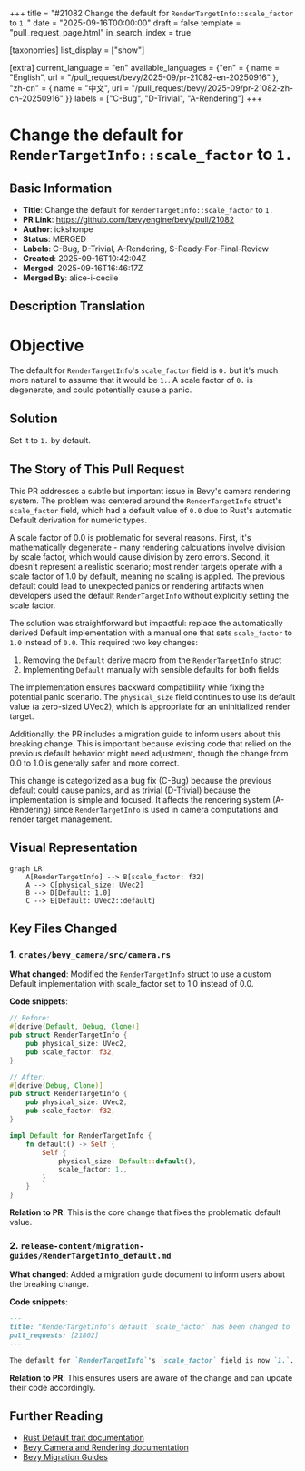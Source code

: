 +++
title = "#21082 Change the default for `RenderTargetInfo::scale_factor` to `1.`"
date = "2025-09-16T00:00:00"
draft = false
template = "pull_request_page.html"
in_search_index = true

[taxonomies]
list_display = ["show"]

[extra]
current_language = "en"
available_languages = {"en" = { name = "English", url = "/pull_request/bevy/2025-09/pr-21082-en-20250916" }, "zh-cn" = { name = "中文", url = "/pull_request/bevy/2025-09/pr-21082-zh-cn-20250916" }}
labels = ["C-Bug", "D-Trivial", "A-Rendering"]
+++

# Change the default for `RenderTargetInfo::scale_factor` to `1.`

## Basic Information
- **Title**: Change the default for `RenderTargetInfo::scale_factor` to `1.`
- **PR Link**: https://github.com/bevyengine/bevy/pull/21082
- **Author**: ickshonpe
- **Status**: MERGED
- **Labels**: C-Bug, D-Trivial, A-Rendering, S-Ready-For-Final-Review
- **Created**: 2025-09-16T10:42:04Z
- **Merged**: 2025-09-16T16:46:17Z
- **Merged By**: alice-i-cecile

## Description Translation
# Objective

The default for `RenderTargetInfo`'s `scale_factor` field is `0.` but it's much more natural to assume that it would be `1.`.
A scale factor of `0.` is degenerate, and could potentially cause a panic.

## Solution

Set it to `1.` by default.

## The Story of This Pull Request

This PR addresses a subtle but important issue in Bevy's camera rendering system. The problem was centered around the `RenderTargetInfo` struct's `scale_factor` field, which had a default value of `0.0` due to Rust's automatic Default derivation for numeric types.

A scale factor of 0.0 is problematic for several reasons. First, it's mathematically degenerate - many rendering calculations involve division by scale factor, which would cause division by zero errors. Second, it doesn't represent a realistic scenario; most render targets operate with a scale factor of 1.0 by default, meaning no scaling is applied. The previous default could lead to unexpected panics or rendering artifacts when developers used the default `RenderTargetInfo` without explicitly setting the scale factor.

The solution was straightforward but impactful: replace the automatically derived Default implementation with a manual one that sets `scale_factor` to `1.0` instead of `0.0`. This required two key changes:

1. Removing the `Default` derive macro from the `RenderTargetInfo` struct
2. Implementing `Default` manually with sensible defaults for both fields

The implementation ensures backward compatibility while fixing the potential panic scenario. The `physical_size` field continues to use its default value (a zero-sized UVec2), which is appropriate for an uninitialized render target.

Additionally, the PR includes a migration guide to inform users about this breaking change. This is important because existing code that relied on the previous default behavior might need adjustment, though the change from 0.0 to 1.0 is generally safer and more correct.

This change is categorized as a bug fix (C-Bug) because the previous default could cause panics, and as trivial (D-Trivial) because the implementation is simple and focused. It affects the rendering system (A-Rendering) since `RenderTargetInfo` is used in camera computations and render target management.

## Visual Representation

```mermaid
graph LR
    A[RenderTargetInfo] --> B[scale_factor: f32]
    A --> C[physical_size: UVec2]
    B --> D[Default: 1.0]
    C --> E[Default: UVec2::default]
```

## Key Files Changed

### 1. `crates/bevy_camera/src/camera.rs`

**What changed**: Modified the `RenderTargetInfo` struct to use a custom Default implementation with scale_factor set to 1.0 instead of 0.0.

**Code snippets**:
```rust
// Before:
#[derive(Default, Debug, Clone)]
pub struct RenderTargetInfo {
    pub physical_size: UVec2,
    pub scale_factor: f32,
}

// After:
#[derive(Debug, Clone)]
pub struct RenderTargetInfo {
    pub physical_size: UVec2,
    pub scale_factor: f32,
}

impl Default for RenderTargetInfo {
    fn default() -> Self {
        Self {
            physical_size: Default::default(),
            scale_factor: 1.,
        }
    }
}
```

**Relation to PR**: This is the core change that fixes the problematic default value.

### 2. `release-content/migration-guides/RenderTargetInfo_default.md`

**What changed**: Added a migration guide document to inform users about the breaking change.

**Code snippets**:
```markdown
---
title: "RenderTargetInfo's default `scale_factor` has been changed to `1.`"
pull_requests: [21802]
---

The default for `RenderTargetInfo`'s `scale_factor` field is now `1.`.
```

**Relation to PR**: This ensures users are aware of the change and can update their code accordingly.

## Further Reading

- [Rust Default trait documentation](https://doc.rust-lang.org/std/default/trait.Default.html)
- [Bevy Camera and Rendering documentation](https://docs.rs/bevy/latest/bevy/camera/index.html)
- [Bevy Migration Guides](https://bevyengine.org/learn/migration-guides/)